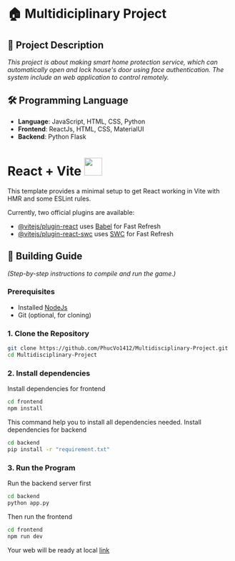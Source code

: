 # 🏠 Multidiciplinary Project
## 📝 Project Description  
_This project is about making smart home protection service, which can automatically open and lock house's door using face authentication. The system include an web application to control remotely._

## 🛠️ Programming Language 
- **Language**: JavaScript, HTML, CSS, Python
- **Frontend**: ReactJs, HTML, CSS, MaterialUI
- **Backend**: Python Flask

# React + Vite <img src = "https://upload.wikimedia.org/wikipedia/commons/thumb/f/f1/Vitejs-logo.svg/1200px-Vitejs-logo.svg.png" width="40" height="40">

This template provides a minimal setup to get React working in Vite with HMR and some ESLint rules.

Currently, two official plugins are available:

- [@vitejs/plugin-react](https://github.com/vitejs/vite-plugin-react/blob/main/packages/plugin-react/README.md) uses [Babel](https://babeljs.io/) for Fast Refresh
- [@vitejs/plugin-react-swc](https://github.com/vitejs/vite-plugin-react-swc) uses [SWC](https://swc.rs/) for Fast Refresh

## 🚀 Building Guide  
*(Step-by-step instructions to compile and run the game.)*  

### **Prerequisites**  
- Installed <a href = "https://nodejs.org/en">NodeJs</a> 
- Git (optional, for cloning)  

### **1. Clone the Repository**  
```bash
git clone https://github.com/PhucVo1412/Multidisciplinary-Project.git
cd Multidisciplinary-Project
```
### **2. Install dependencies**
Install dependencies for frontend
```bash
cd frontend
npm install
```
This command help you to install all dependencies needed.
Install dependencies for backend
```bash
cd backend
pip install -r "requirement.txt"
```
### **3. Run the Program**
Run the backend server first
```bash
cd backend
python app.py
```
Then run the frontend
```bash
cd frontend
npm run dev
```
Your web will be ready at local <a href = "http://localhost:5173/">link</a>

